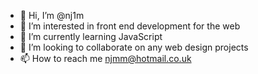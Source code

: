 - 👋 Hi, I’m @nj1m
- 👀 I’m interested in front end development for the web
- 🌱 I’m currently learning JavaScript
- 💞️ I’m looking to collaborate on any web design projects
- 📫 How to reach me njmm@hotmail.co.uk

<!---
nj1m/nj1m is a ✨ special ✨ repository because its `README.md` (this file) appears on your GitHub profile.
You can click the Preview link to take a look at your changes.
--->
